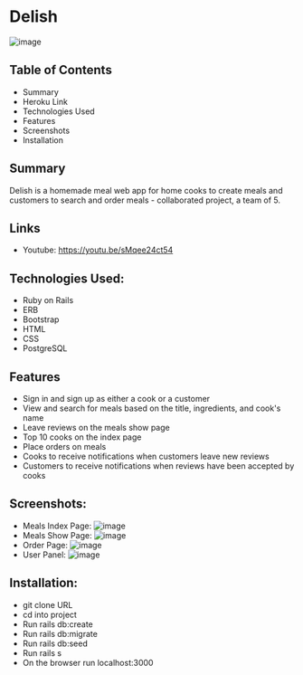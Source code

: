 # Delish
![image](https://user-images.githubusercontent.com/71687298/189031637-3f7faac4-a811-4df8-a47e-ec2d4f9a5895.png)
## Table of Contents
- Summary
- Heroku Link
- Technologies Used
- Features
- Screenshots
- Installation

## Summary
Delish is a homemade meal web app for home cooks to create meals and customers to search and order meals - collaborated project, a team of 5.

## Links
- Youtube: https://youtu.be/sMqee24ct54

## Technologies Used:

- Ruby on Rails
- ERB
- Bootstrap
- HTML
- CSS
- PostgreSQL

## Features

- Sign in and sign up as either a cook or a customer
- View and search for meals based on the title, ingredients, and cook's name
- Leave reviews on the meals show page
- Top 10 cooks on the index page
- Place orders on meals
- Cooks to receive notifications when customers leave new reviews
- Customers to receive notifications when reviews have been accepted by cooks

## Screenshots: 
- Meals Index Page:
![image](https://user-images.githubusercontent.com/71687298/189032062-e7180609-9296-4bbd-a466-7677cda24b87.png)
- Meals Show Page:
![image](https://user-images.githubusercontent.com/71687298/189032096-bcdb7b4d-b7d6-4bfd-883e-50e8c4f02fdc.png)
- Order Page:
![image](https://user-images.githubusercontent.com/71687298/189032160-f17ee9e6-8f90-420f-bd97-9c1c3550f499.png)
- User Panel:
![image](https://user-images.githubusercontent.com/71687298/189032189-55e53a37-3c15-4eae-834b-c06607c2a850.png)

## Installation:

- git clone URL
- cd into project
- Run rails db:create
- Run rails db:migrate
- Run rails db:seed
- Run rails s
- On the browser run localhost:3000
